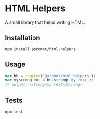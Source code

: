 HTML Helpers
=========

A small library that helps writing HTML.

## Installation
`npm install @aromot/html-helpers`

## Usage
```javascript
var hh = require('@aromot/html-helpers');
var myStrongText = hh.strong('my text');
// output: <strong>my text</strong>
```

## Tests
`npm test`
